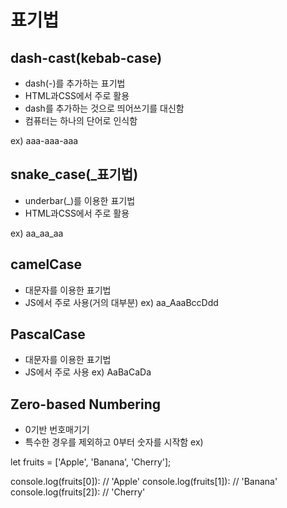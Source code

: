 # 표기법

## dash-cast(kebab-case)
- dash(-)를 추가하는 표기법
- HTML과CSS에서 주로 활용
- dash를 추가하는 것으로 띄어쓰기를 대신함
- 컴퓨터는 하나의 단어로 인식함

ex) aaa-aaa-aaa

## snake_case(_표기법)
- underbar(_)를 이용한 표기법
- HTML과CSS에서 주로 활용

ex) aa_aa_aa

## camelCase
- 대문자를 이용한 표기법
- JS에서 주로 사용(거의 대부분)
ex) aa_AaaBccDdd

## PascalCase
- 대문자를 이용한 표기법
- JS에서 주로 사용
ex) AaBaCaDa

## Zero-based Numbering
- 0기반 번호매기기
- 특수한 경우를 제외하고 0부터 숫자를 시작함
ex) 

let fruits = ['Apple', 'Banana', 'Cherry'];

console.log(fruits[0]): // 'Apple'
console.log(fruits[1]): // 'Banana'
console.log(fruits[2]): // 'Cherry'
